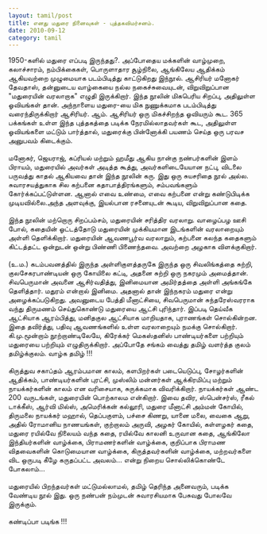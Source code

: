 ```yaml
---
layout: tamil/post
title: எனது மதுரை நினைவுகள் - புத்தகவிமர்சனம்.
date: 2010-09-12
category: tamil
---
```


1950-களில் மதுரை எப்படி இருந்தது?. அப்போதைய மக்களின் வாழ்முறை, கலாச்சாரம், நம்பிக்கைகள், பொருளாதார சூழ்நிலை, ஆங்கிலேய ஆதிக்கம் ஆகியவற்றை முழுமையாக படம்பிடித்து காட்டுகிறது இந்நூல். ஆசிரியர் மனோகர் தேவதாஸ், தன்னுடைய வாழ்கையை நல்ல நகைச்சுவையுடன், விறுவிறுப்பான "மதுரையின் வரலாறாக" எழுதி இருக்கிறார். இந்த நூலின் மிகபெரிய சிறப்பு, அதிலுள்ள ஓவியங்கள் தான். அந்நாளைய மதுரை-யை மிக நுணுக்கமாக படம்பிடித்து வரைந்திருக்கிறார் ஆசிரியர். ஆம். ஆசிரியர் ஒரு மிகச்சிறந்த ஓவியரும் கூட. 365 பக்கங்கள் உள்ள இந்த புத்தகத்தை படிக்க நேரமில்லாதவர்கள் கூட, அதிலுள்ள ஓவியங்களை மட்டும் பார்த்தால், மதுரைக்கு பின்னோக்கி பயணம் செய்த ஒரு பரவச அனுபவம் கிடைக்கும்.<br/>
<br/>
மனோகர், ஜெயராஜ், கப்ரியல் மற்றும் ஹமீது ஆகிய நான்கு நண்பர்களின் இளம் பிராயம், மதுரையில் அவர்கள் அடித்த கூத்து, அவர்களிடையேயான நட்பு, விடலை பருவத்து காதல் ஆகியவை தான் இந்த நூலின் கரு. இது ஒரு சுயசரிதை நூல் அல்ல. சுவாரசயத்துகாக சில கற்பனை கதாபாத்திரங்களும், சம்பவங்களும் கோர்க்கப்பட்டுள்ளன. ஆனால் எவை உண்மை, எவை கற்பனை என்று கண்டுபிடிக்க முடியவில்லை.அந்த அளவுக்கு, இயல்பான ரசனையுடன் கூடிய, விறுவிறுப்பான கதை.<br/>
<br/>
இந்த நூலின் மற்றொரு சிறப்பம்சம், மதுரையின் சரித்திர வரலாறு. வாழைப்பழ ஊசி போல், கதையின் ஓட்டத்தோடு மதுரையின் முக்கியமான இடங்களின் வரலாறையும் அள்ளி தெளிக்கிறார். மதுரையின் ஆவணபூர்வ வரலாறும், கற்பனை கலந்த கதைகளும் கிட்டத்தட்ட ஒன்றுடன் ஒன்று பிண்ணி பிணைந்தவை. அவற்றை அழகாக விளக்குகிறார்.<br/>
<br/>
(உ.ம.) கடம்பவனத்தில் இருந்த அள்ளிகுளத்தருகே இருந்த ஒரு சிவலிங்கத்தை சுற்றி, குலசேகரபாண்டியன் ஒரு கோயிலை கட்டி, அதனை சுற்றி ஒரு நகரமும் அமைத்தான். சிவபெருமான் அவனை ஆசிர்வதித்து, இனிமையான அமிர்தத்தை அள்ளி அங்கங்கே தெளித்தார். மதுரம் என்றால் இனிமை. அதனால் தான் இந்நகரம் மதுரை என்று அழைக்கப்படுகிறது. அவனுடைய பேத்தி மீனாட்சியை, சிவபெருமான் சுந்தரேஸ்வரராக வந்து திருமணம் செய்துகொண்டு மதுரையை ஆட்சி புரிந்தார். இப்படி தெய்வீக ஆட்சியாக ஆரம்பித்து, மனிதகுல ஆட்சியாக மாறியதாக, புராணங்கள் சொல்கின்றன. இதை தவிர்த்து, பதிவு ஆவணங்களில் உள்ள வரலாறையும் நமக்கு சொல்கிறார். கி.மு.மூன்றாம் நூற்றாண்டிலேயே, கிரேக்கர் மெகஸ்தனிஸ் பாண்டியர்களை பற்றியும் மதுரையை பற்றியும் எழுதிருக்கிறார். அப்போதே சங்கம் வைத்து தமிழ் வளர்த்த குலம் தமிழ்க்குலம். வாழ்க தமிழ் !!!<br/>
<br/>
கிருத்துவ சகாப்தம் ஆரம்பமான காலம், களபிறர்கள் படையெடுப்பு, சோழர்களின் ஆதிக்கம், பாண்டியர்களின் புரட்சி, முஸ்லிம் மன்னர்கள் ஆக்கிரமிப்பு மற்றும் நாயக்கர்களின் காலம் என வரிசையாக, சுருக்கமாக விவரிக்கிறார். நாயக்கர்கள் ஆண்ட 200 வருடங்கள், மதுரையின் பொற்காலம என்கிறார். இவை தவிர, ஸ்பென்சர்ஸ், ரீகல் டாக்கீஸ், ஆர்வி மில்ஸ், அமெரிக்கன் கல்லூரி, மதுரை மீனாட்சி அம்மன் கோயில், திருமலை நாயக்கர் மஹால், தெப்பகுளம், பச்சை கிணறு, யானை மலை, வைகை ஆறு, அதில் ரோமானிய நாணயங்கள், குற்றாலம் அருவி, அழகர் கோயில், கள்ளழகர் கதை, மதுரை ரயில்வே நிலையம் வந்த கதை, ரயில்வே காலனி உருவான கதை, ஆங்கிலோ இந்தியர்களின் வாழ்க்கை, பிராமணர்களின் வாழ்க்கை, குறிப்பாக பிராமண விதவைகளின் கொடுமையான வாழ்க்கை, கிருத்தவர்களின் வாழ்க்கை, மற்றவர்களை விட ஒருபடி கீழே கருதப்பட்ட அவலம்... என்று நிறைய சொல்லிக்கொண்டே போகலாம்...<br/>
<br/>
மதுரையில் பிறந்தவர்கள் மட்டுமல்லாமல், தமிழ் தெரிந்த அனைவரும், படிக்க வேண்டிய நூல் இது. ஒரு நண்பன் நம்முடன் சுவாரசியமாக பேசுவது போலவே இருக்கும்.<br/>
<br/>
கண்டிப்பா படிங்க !!!<br/>
<br/>
